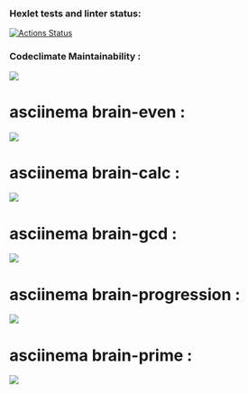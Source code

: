 ### Hexlet tests and linter status:
[![Actions Status](https://github.com/DmitriiRudchenko/python-project-49/workflows/hexlet-check/badge.svg)](https://github.com/DmitriiRudchenko/python-project-49/actions)

### Codeclimate Maintainability :
<a href="https://codeclimate.com/github/DmitriiRudchenko/python-project-49/maintainability"><img src="https://api.codeclimate.com/v1/badges/2bee17be6128432b591f/maintainability" /></a>

# asciinema brain-even :
<a href="https://asciinema.org/a/m0tgPiOAp0T9VprmvkP8mJVFn" target="_blank"><img src="https://asciinema.org/a/m0tgPiOAp0T9VprmvkP8mJVFn.svg" /></a>

# asciinema brain-calc :
<a href="https://asciinema.org/a/RPupVrB2zyfmH165hCexyVqlV" target="_blank"><img src="https://asciinema.org/a/RPupVrB2zyfmH165hCexyVqlV.svg" /></a>

# asciinema brain-gcd :
<a href="https://asciinema.org/a/enXvsetUt2DJIN6ZfLovThH3x" target="_blank"><img src="https://asciinema.org/a/enXvsetUt2DJIN6ZfLovThH3x.svg" /></a>

# asciinema brain-progression :
<a href="https://asciinema.org/a/2szrwC8CcyoYfH1MXnUZ8s9IE" target="_blank"><img src="https://asciinema.org/a/2szrwC8CcyoYfH1MXnUZ8s9IE.svg" /></a>

# asciinema brain-prime :
<a href="https://asciinema.org/a/ZmhaEzEuHszmPE2uWKUMHrIDD" target="_blank"><img src="https://asciinema.org/a/ZmhaEzEuHszmPE2uWKUMHrIDD.svg" /></a>
